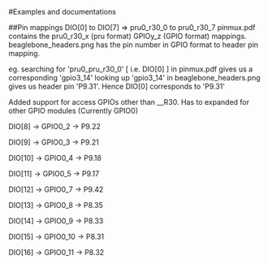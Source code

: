 #Examples and documentations

##Pin mappings
DIO[0] to DIO[7] => pru0_r30_0 to pru0_r30_7
pinmux.pdf contains the pru0_r30_x (pru format) GPIOy_z (GPIO format) mappings.
beaglebone_headers.png has the pin number in GPIO format to header pin mapping.

eg. searching for 'pru0_pru_r30_0' [ i.e. DIO[0] ] in pinmux.pdf gives us a corresponding 'gpio3_14'
looking up 'gpio3_14' in beaglebone_headers.png gives us header pin 'P9.31'. 
Hence DIO[0] corresponds to 'P9.31'

Added support for access GPIOs other than __R30. Has to expanded for other GPIO modules (Currently GPIO0)

DIO[8] -> GPIO0_2 -> P9.22

DIO[9] -> GPIO0_3 -> P9.21

DIO[10] -> GPIO0_4 -> P9.18

DIO[11] -> GPIO0_5 -> P9.17

DIO[12] -> GPIO0_7 -> P9.42

DIO[13] -> GPIO0_8 -> P8.35

DIO[14] -> GPIO0_9 -> P8.33

DIO[15] -> GPIO0_10 -> P8.31

DIO[16] -> GPIO0_11 -> P8.32

